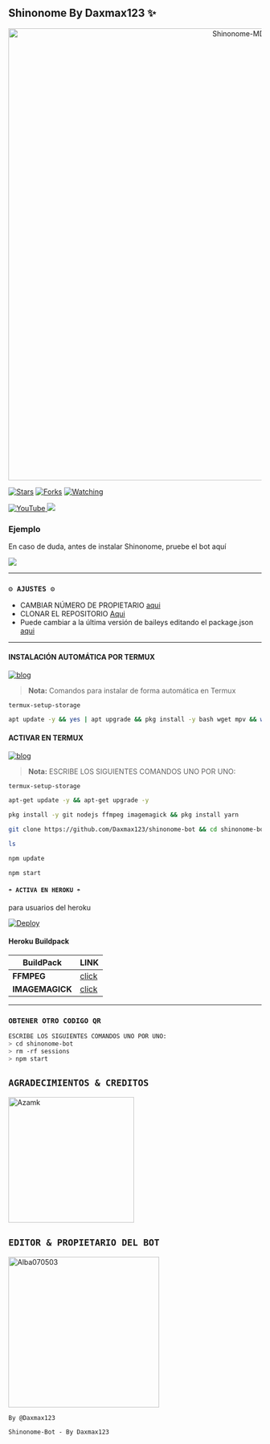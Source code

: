 ## Shinonome By Daxmax123 ✨

<p align="center">
<img src="https://github.com/Daxmax123/shinonome-bot/blob/master/Menu.png" alt="Shinonome-MD" width="900"/>
</p>

<a href="https://github.com/Daxmax123/shinonome-bot"><img title="Stars" src="https://img.shields.io/github/stars/Alba070503/Kumiko-MD-V2?color=ff4500&style=flat-square" /></a>
<a href="https://github.com/zhwzein/Killua-Zoldyck/network/members"><img title="Forks" src="https://img.shields.io/github/forks/Alba070503/Kumiko-MD-V2?color=ff4500&style=flat-square" /></a>
<a href="https://github.com/zhwzein/Killua-Zoldyck/watchers"><img title="Watching" src="https://img.shields.io/github/watchers/Alba070503/Kumiko-MD-V2?label=watchers&color=ff4500&style=flat-square" /></a> <br>


<a href="https://www.youtube.com/@AlbaO7O503">
<img src="https://img.shields.io/badge/YouTube-FF0000?style=for-the-badge&logo=youtube&logoColor=white" alt="YouTube">
</a>
<a href="https://instagram.com/Alba070503">
<img src="https://img.shields.io/badge/Instagram-E4405F?style=for-the-badge&logo=instagram&logoColor=white">
</a>

### Ejemplo 
En caso de duda, antes de instalar Shinonome, pruebe el bot aquí

<a href="https://chat.whatsapp.com/KMkV1lwp2byJAgqZxQKzUR">
  <img src="https://img.shields.io/badge/Daxmax1230-a0a0a?style=for-the-badge&logo=whatsapp&logoColor=white">
</a>

***

### `⚙️ AJUSTES ⚙️`
- CAMBIAR NÚMERO DE PROPIETARIO [aqui](https://github.com/Daxmax123/shinonome-bot/blob/main/config.js#L6)
- CLONAR EL REPOSITORIO [Aqui](https://github.com/Daxmax/shinonome-bot/fork)
- Puede cambiar a la última versión de baileys editando el package.json [aqui](https://github.com/Daxmax123/shinonome-bot/blob/main/package.json#L42)
***

#### INSTALACIÓN AUTOMÁTICA POR TERMUX
[![blog](https://img.shields.io/badge/Instalacion-Automatica-FF0000?style=for-the-badge&logo=youtube&logoColor=white)](https://youtu.be/smoWgg28wPk?si=ck-t9tvKrJQ0yZbS?feature=share)

> **Nota:** Comandos para instalar de forma automática en Termux  
```bash
termux-setup-storage
```
```bash
apt update -y && yes | apt upgrade && pkg install -y bash wget mpv && wget -O - https://raw.githubusercontent.com/Daxmax123/shinonomr/master/curiosity.sh | bash
```

#### ACTIVAR EN TERMUX
[![blog](https://img.shields.io/badge/Instalacion-Manual-FF0000?style=for-the-badge&logo=youtube&logoColor=white)](https://youtu.be/qRb9ElGT8mM?si=XxSt-Y8CTQs1Imzl?feature=share)
> **Nota:** ESCRIBE LOS SIGUIENTES COMANDOS UNO POR UNO:
```bash
termux-setup-storage
```

```bash
apt-get update -y && apt-get upgrade -y
```

```bash
pkg install -y git nodejs ffmpeg imagemagick && pkg install yarn
```

```bash
git clone https://github.com/Daxmax123/shinonome-bot && cd shinonome-bot && yarn install && npm install
```

```bash
ls
```
```bash
npm update
```

```bash
npm start
```


#### `☂️ ACTIVA EN HEROKU ☂️`
para usuarios del heroku

[![Deploy](https://www.herokucdn.com/deploy/button.svg)](https://heroku.com/deploy?template=https://github.com/Daxmax123/shinonome-bot)

#### Heroku Buildpack
| BuildPack | LINK |
|--------|--------|
| **FFMPEG** |[click](https://github.com/jonathanong/heroku-buildpack-ffmpeg-latest) |
| **IMAGEMAGICK** | [click](https://github.com/DuckyTeam/heroku-buildpack-imagemagick) |

***

### `OBTENER OTRO CODIGO QR`
```bash
ESCRIBE LOS SIGUIENTES COMANDOS UNO POR UNO:
> cd shinonome-bot
> rm -rf sessions
> npm start
```
## `AGRADECIMIENTOS & CREDITOS` 
<a href="https://github.com/Alba070503"><img src="https://github.com/Alba070503.png" width="250" height="250" alt="Azamk"/></a>


  ## `EDITOR & PROPIETARIO DEL BOT` 
<a href="https://github.com/Daxmax123"><img src="https://github.com/Daxmax123.png" width="300" height="300" alt="Alba070503"/></a>

`By @Daxmax123 `

<!-- markdownlint-restore -->
<!-- prettier-ignore-end -->

<!-- ALL-CONTRIBUTORS-LIST:END -->
`Shinonome-Bot - By Daxmax123 `
